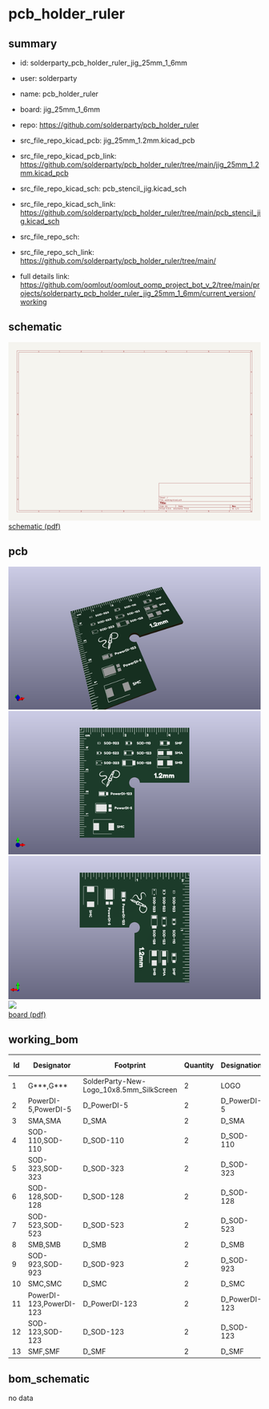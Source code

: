 # pcb_holder_ruler
 
## summary 
* id: solderparty_pcb_holder_ruler_jig_25mm_1_6mm
* user: solderparty
* name: pcb_holder_ruler
* board: jig_25mm_1_6mm
* repo: https://github.com/solderparty/pcb_holder_ruler
* src_file_repo_kicad_pcb: jig_25mm_1.2mm.kicad_pcb
* src_file_repo_kicad_pcb_link: https://github.com/solderparty/pcb_holder_ruler/tree/main/jig_25mm_1.2mm.kicad_pcb
* src_file_repo_kicad_sch: pcb_stencil_jig.kicad_sch
* src_file_repo_kicad_sch_link: https://github.com/solderparty/pcb_holder_ruler/tree/main/pcb_stencil_jig.kicad_sch

* src_file_repo_sch: 
* src_file_repo_sch_link: https://github.com/solderparty/pcb_holder_ruler/tree/main/
* full details link: https://github.com/oomlout/oomlout_oomp_project_bot_v_2/tree/main/projects/solderparty_pcb_holder_ruler_jig_25mm_1_6mm/current_version/working  

## schematic  
![](working_schematic_600.png)  
[schematic (pdf)](working_schematic.pdf) 






















## pcb  
![](working_3d_600.png) 
![](working_3d_front_600.png)  
![](working_3d_back_600.png)  
![](working_600.png)  
[board (pdf)](working.pdf)  

## working_bom
| Id | Designator | Footprint | Quantity | Designation | Supplier and ref |  | None | 
| --- | --- | --- | --- | --- | --- | --- | --- | 
| 1 | G***,G*** | SolderParty-New-Logo_10x8.5mm_SilkScreen | 2 | LOGO |  |  | [''] | 
| 2 | PowerDI-5,PowerDI-5 | D_PowerDI-5 | 2 | D_PowerDI-5 |  |  | [''] | 
| 3 | SMA,SMA | D_SMA | 2 | D_SMA |  |  | [''] | 
| 4 | SOD-110,SOD-110 | D_SOD-110 | 2 | D_SOD-110 |  |  | [''] | 
| 5 | SOD-323,SOD-323 | D_SOD-323 | 2 | D_SOD-323 |  |  | [''] | 
| 6 | SOD-128,SOD-128 | D_SOD-128 | 2 | D_SOD-128 |  |  | [''] | 
| 7 | SOD-523,SOD-523 | D_SOD-523 | 2 | D_SOD-523 |  |  | [''] | 
| 8 | SMB,SMB | D_SMB | 2 | D_SMB |  |  | [''] | 
| 9 | SOD-923,SOD-923 | D_SOD-923 | 2 | D_SOD-923 |  |  | [''] | 
| 10 | SMC,SMC | D_SMC | 2 | D_SMC |  |  | [''] | 
| 11 | PowerDI-123,PowerDI-123 | D_PowerDI-123 | 2 | D_PowerDI-123 |  |  | [''] | 
| 12 | SOD-123,SOD-123 | D_SOD-123 | 2 | D_SOD-123 |  |  | [''] | 
| 13 | SMF,SMF | D_SMF | 2 | D_SMF |  |  | [''] | 


## bom_schematic
no data


